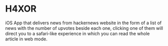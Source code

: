 # H4XOR
iOS App that delivers news from hackernews website in the form 
of a list of news with the number of upvotes beside each one, clicking one of them will 
direct you to a safari-like experience in which 
you can read the whole article in web mode.

